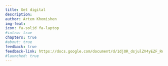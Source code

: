 ```yaml
---
title: Get digital
description: 
author: Artem Khomishen
img-feat: 
icon: fa-solid fa-laptop
#intro: true
chapters: true
#about: true
feedback: true
feedback-link: https://docs.google.com/document/d/1djOR_dsjulZV4yEZF_RdU7FyVHHzFoDnoH8fCUhLX4U/edit?usp=sharing
#launched: true
---
```


